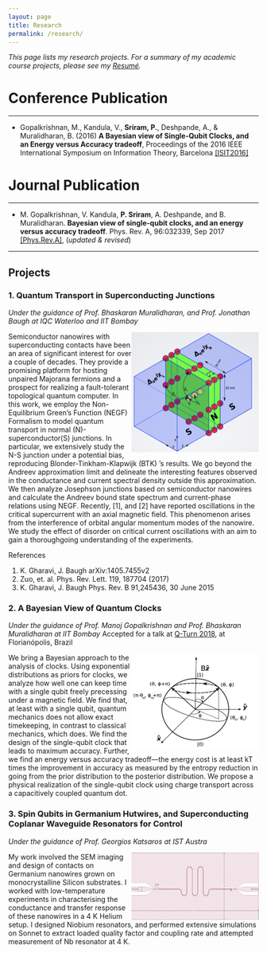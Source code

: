 ```yaml
---
layout: page
title: Research
permalink: /research/
---
```

_This page lists my research projects. For a summary of my academic course projects, please see my [Resumé](http://home.iitb.ac.in/~praveen5/cv.pdf)._

# Conference Publication
---
* Gopalkrishnan, M., Kandula, V., **Sriram, P.**, Deshpande, A., & Muralidharan, B. (2016) **A Bayesian view of Single-Qubit Clocks, and an Energy versus Accuracy tradeoff**, Proceedings of the 2016 IEEE International Symposium on Information Theory, Barcelona 
[[ISIT2016]](https://ieeexplore.ieee.org/document/7541697/)

# Journal Publication
--- 
* M. Gopalkrishnan, V. Kandula, **P. Sriram**, A. Deshpande, and B. Muralidharan. **Bayesian view of single-qubit clocks, and an energy versus accuracy tradeoff**. Phys. Rev. A, 96:032339, Sep 2017 
[[Phys.Rev.A]](https://journals.aps.org/pra/abstract/10.1103/PhysRevA.96.032339),  (_updated & revised_)

***
## Projects
### 1. Quantum Transport in Superconducting Junctions
_Under the guidance of Prof. Bhaskaran Muralidharan, and Prof. Jonathan Baugh at IQC Waterloo and IIT Bombay_
<p>
<img src="/TB.png" ALIGN = "RIGHT" width="256" title="NanowireModel">
Semiconductor nanowires with superconducting contacts have been an area of significant interest for over a couple of decades. They provide a promising platform for hosting unpaired Majorana fermions and a prospect for realizing a fault-tolerant topological quantum computer. In this work, we employ the Non-Equilibrium Green’s Function (NEGF) Formalism to model quantum transport in normal (N)-superconductor(S) junctions. In particular, we extensively study the N-S junction under a potential bias, reproducing  Blonder-Tinkham-Klapwijk (BTK) ’s results. We go beyond the Andreev approximation limit and delineate the interesting features observed in the conductance and current spectral density outside this approximation. We then analyze Josephson junctions based on semiconductor nanowires and calculate the Andreev bound state spectrum and current-phase relations using NEGF. Recently, [1], and [2] have reported oscillations in the critical supercurrent with an axial magnetic field. This phenomenon arises from the interference of orbital angular momentum modes of the nanowire. We study the effect of disorder on critical current oscillations with an aim to gain a thoroughgoing understanding of the experiments.

References
1. K. Gharavi, J. Baugh arXiv:1405.7455v2
2. Zuo, et. al. Phys. Rev. Lett. 119, 187704 (2017)
3. K. Gharavi, J. Baugh Phys. Rev. B 91,245436, 30 June 2015
</p>

### 2. A Bayesian View of Quantum Clocks
_Under the guidance of Prof. Manoj Gopalkrishnan and Prof. Bhaskaran Muralidharan at IIT Bombay_
Accepted for a talk at [Q-Turn 2018](www.qturnworkshop.wixsite.com/2018), at Florianópolis, Brazil
<p>
<img src="/QClock.png" ALIGN = "RIGHT" width="256" title="QuantumClock">
We bring a Bayesian approach to the analysis of clocks. Using exponential distributions as priors for clocks, we analyze how well one can keep time with a single qubit freely precessing under a magnetic field. We find that, at least with a single qubit, quantum mechanics does not allow exact timekeeping, in contrast to classical mechanics, which does. We find the design of the single-qubit clock that leads to maximum accuracy. Further, we find an energy versus accuracy tradeoff—the energy cost is at least kT times the improvement in accuracy as measured by the entropy reduction in going from the prior distribution to the posterior distribution. We propose a physical realization of the single-qubit clock using charge transport across a capacitively coupled quantum dot.
</p>

### 3. Spin Qubits in Germanium Hutwires, and Superconducting Coplanar Waveguide Resonators for Control
_Under the guidance of Prof. Georgios Katsaros at IST Austra_
<p>
<img src="/CPW.png" ALIGN = "RIGHT" width="256" title="CPW">
My work involved the SEM imaging and design of contacts on Germanium nanowires grown on monocrystalline Silicon substrates. I worked with low-temperature experiments in characterising the conductance and transfer response of these nanowires in a 4 K Helium setup. I designed Niobium resonators, and performed extensive simulations on Sonnet to extract loaded quality factor and coupling rate and attempted measurement of Nb resonator at 4 K. 
<!-- <img src="/home/S21.png" ALIGN = "RIGHT" width="256" title="S21"> -->
</p>
<!-- ![alt text](/QClock.png)
![alt text](/TB.png) -->

 


<!-- You can find the source code for Minima at GitHub:
[jekyll][jekyll-organization] /
[minima](https://github.com/jekyll/minima)

You can find the source code for Jekyll at GitHub:
[jekyll][jekyll-organization] /
[jekyll](https://github.com/jekyll/jekyll)


[jekyll-organization]: https://github.com/jekyll -->
